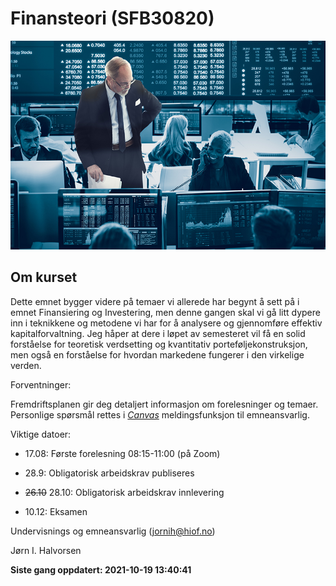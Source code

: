 Finansteori (SFB30820)
================

<!-- README.md is generated from README.Rmd. Please edit that file -->

![](man/figures/01_finans.jpg)

## Om kurset

Dette emnet bygger videre på temaer vi allerede har begynt å sett på i
emnet Finansiering og Investering, men denne gangen skal vi gå litt
dypere inn i teknikkene og metodene vi har for å analysere og
gjennomføre effektiv kapitalforvaltning. Jeg håper at dere i løpet av
semesteret vil få en solid forståelse for teoretisk verdsetting og
kvantitativ porteføljekonstruksjon, men også en forståelse for hvordan
markedene fungerer i den virkelige verden.

Forventninger:

Fremdriftsplanen gir deg detaljert informasjon om forelesninger og
temaer. Personlige spørsmål rettes i [*Canvas*]() meldingsfunksjon til
emneansvarlig.

Viktige datoer:

-   17.08: Første forelesning 08:15-11:00 (på Zoom)

-   28.9: Obligatorisk arbeidskrav publiseres

-   ~~26.10~~ 28.10: Obligatorisk arbeidskrav innlevering

-   10.12: Eksamen

Undervisnings og emneansvarlig (<jornih@hiof.no>)

Jørn I. Halvorsen

**Siste gang oppdatert: 2021-10-19 13:40:41**
